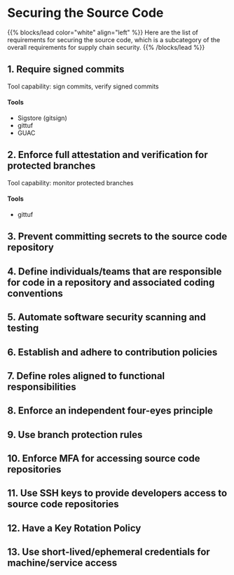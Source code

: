 # Securing the Source Code

{{% blocks/lead color="white" align="left" %}}
Here are the list of requirements for securing the source code, which is a subcategory of the overall requirements for supply chain security.
{{% /blocks/lead %}}

## 1. Require signed commits

Tool capability: sign commits, verify signed commits

#### Tools
- Sigstore (gitsign)
- gittuf
- GUAC


## 2. Enforce full attestation and verification for protected branches

Tool capability: monitor protected branches

#### Tools
- gittuf


## 3. Prevent committing secrets to the source code repository

## 4. Define individuals/teams that are responsible for code in a repository and associated coding conventions

## 5. Automate software security scanning and testing

## 6. Establish and adhere to contribution policies

## 7. Define roles aligned to functional responsibilities

## 8. Enforce an independent four-eyes principle

## 9. Use branch protection rules

## 10. Enforce MFA for accessing source code repositories

## 11. Use SSH keys to provide developers access to source code repositories

## 12. Have a Key Rotation Policy

## 13. Use short-lived/ephemeral credentials for machine/service access

